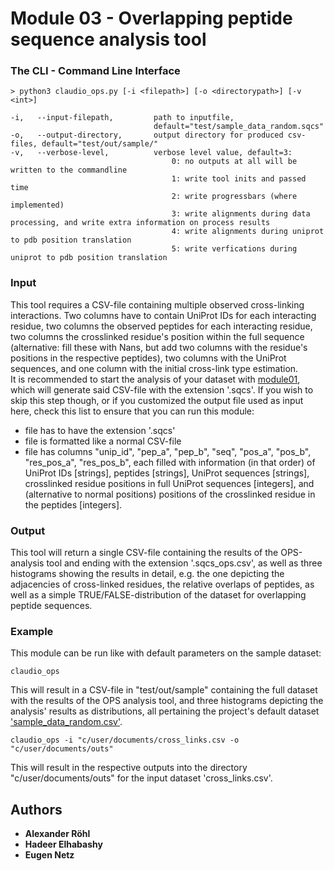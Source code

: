 # Module 03 - Overlapping peptide sequence analysis tool

### The CLI - Command Line Interface
```
> python3 claudio_ops.py [-i <filepath>] [-o <directorypath>] [-v <int>] 

-i,   --input-filepath,         path to inputfile,
                                default="test/sample_data_random.sqcs"
-o,   --output-directory,       output directory for produced csv-files, default="test/out/sample/"
-v,   --verbose-level,          verbose level value, default=3:
                                    0: no outputs at all will be written to the commandline
                                    1: write tool inits and passed time
                                    2: write progressbars (where implemented)
                                    3: write alignments during data processing, and write extra information on process results
                                    4: write alignments during uniprot to pdb position translation
                                    5: write verfications during uniprot to pdb position translation
```

### Input
This tool requires a CSV-file containing multiple observed cross-linking interactions. Two columns have to contain 
UniProt IDs for each interacting residue, two columns the observed peptides for each interacting residue,
two columns the crosslinked residue's position within the full sequence (alternative: fill these with
Nans, but add two columns with the residue's positions in the respective peptides), two columns with the UniProt sequences,
and one column with the initial cross-link type estimation.\
It is recommended to start the analysis of your dataset with [module01](https://github.com/KohlbacherLab/CLAUDIO/tree/main/module01),
which will generate said CSV-file with the extension '.sqcs'. If you wish to skip this step though, or if you customized
the output file used as input here, check this list to ensure that you can run this module:
* file has to have the extension '.sqcs'
* file is formatted like a normal CSV-file
* file has columns "unip_id", "pep_a", "pep_b", "seq", "pos_a", "pos_b", "res_pos_a", "res_pos_b", 
each filled with information (in that order) of UniProt IDs [strings], peptides [strings], UniProt sequences [strings], 
crosslinked residue positions in full UniProt sequences [integers], and (alternative to normal positions) positions of 
the crosslinked residue in the peptides [integers].

### Output
This tool will return a single CSV-file containing the results of the OPS-analysis tool and ending with the extension 
'.sqcs_ops.csv', as well as three histograms showing the results in detail, e.g. the one depicting the adjacencies of 
cross-linked residues, the relative overlaps of peptides, as well as a simple TRUE/FALSE-distribution of the dataset for
overlapping peptide sequences.

### Example
This module can be run like with default parameters on the sample dataset:
```
claudio_ops
```
This will result in a CSV-file in "test/out/sample" containing the full dataset with the results of the OPS 
analysis tool, and three histograms depicting the analysis' results as distributions, all pertaining the project's 
default dataset ['sample_data_random.csv'](https://github.com/KohlbacherLab/CLAUDIO/tree/main/test/sample_data_random.csv).
```
claudio_ops -i "c/user/documents/cross_links.csv -o "c/user/documents/outs"
```
This will result in the respective outputs into the directory "c/user/documents/outs" for the input dataset 
'cross_links.csv'.

## Authors
* **Alexander Röhl**
* **Hadeer Elhabashy**
* **Eugen Netz**
